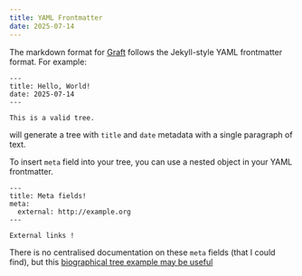 ```yaml
---
title: YAML Frontmatter
date: 2025-07-14
---
```


The markdown format for [Graft]() follows the Jekyll-style YAML
frontmatter format. For example:

~~~
---
title: Hello, World!
date: 2025-07-14
---

This is a valid tree.
~~~

will generate a tree with `title` and `date` metadata with a single paragraph
of text.

To insert `meta` field into your tree, you can use a nested object in your YAML
frontmatter.

~~~
---
title: Meta fields!
meta:
  external: http://example.org
---

External links ! 
~~~

There is no centralised documentation on these `meta` fields (that I could find),
but this [biographical tree example may be useful](https://www.forester-notes.org/007K/index.xml)
